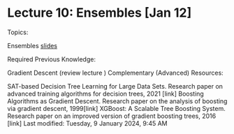 # Lecture 10: Ensembles [Jan 12]

Topics:

Ensembles [slides](content/10_ensembles.pdf)

Required Previous Knowledge:

Gradient Descent (review lecture )
Complementary (Advanced) Resources:

SAT-based Decision Tree Learning for Large Data Sets. Research paper on advanced training algorithms for decision trees, 2021 [link]
Boosting Algorithms as Gradient Descent. Research paper on the analysis of boosting via gradient descent, 1999[link]
XGBoost: A Scalable Tree Boosting System. Research paper on an improved version of gradient boosting trees, 2016 [link]
Last modified: Tuesday, 9 January 2024, 9:45 AM
